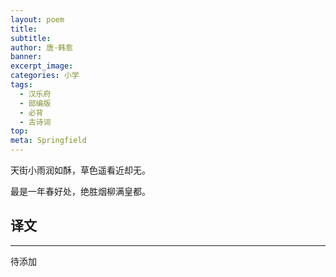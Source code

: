 ```yaml
---
layout: poem
title: 
subtitle: 
author: 唐·韩愈
banner: 
excerpt_image: 
categories: 小学
tags:
  - 汉乐府
  - 部编版
  - 必背
  - 古诗词
top: 
meta: Springfield
---
```


天街小雨润如酥，草色遥看近却无。

最是一年春好处，绝胜烟柳满皇都。


## 译文

---

待添加